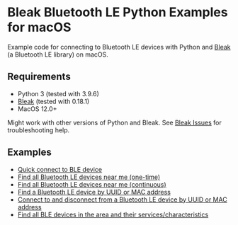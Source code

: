 # Bleak Bluetooth LE Python Examples for macOS

Example code for connecting to Bluetooth LE devices with Python and [Bleak](https://github.com/hbldh/bleak) (a Bluetooth LE library) on macOS.

## Requirements

* Python 3 (tested with 3.9.6)
* [Bleak](https://github.com/hbldh/bleak) (tested with 0.18.1)
* MacOS 12.0+

Might work with other versions of Python and Bleak. See [Bleak Issues](https://github.com/hbldh/bleak/issues) for troubleshooting help.

## Examples

* [Quick connect to BLE device](https://github.com/protobioengineering/bleak-python-examples/blob/main/quickstart_ble_connection.py)
* [Find all Bluetooth LE devices near me (one-time)](https://github.com/protobioengineering/bleak-python-examples/blob/main/static_ble_scanner.py)
* [Find all Bluetooth LE devices near me (continuous)](https://github.com/protobioengineering/bleak-python-examples/blob/main/continuous_ble_scanner.py)
* [Find a Bluetooth LE device by UUID or MAC address](https://github.com/protobioengineering/bleak-python-examples/blob/main/find_device_by_uuid_or_mac.py)
* [Connect to and disconnect from a Bluetooth LE device by UUID or MAC address](https://github.com/protobioengineering/bleak-python-examples/blob/main/connect_to_ble_device_by_uuid_or_mac.py)
* [Find all BLE devices in the area and their services/characteristics](https://github.com/protobioengineering/bleak-python-examples/blob/main/find_all_nearby_devices_and_services.py)

